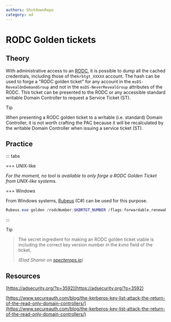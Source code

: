 ```yaml
---
authors: ShutdownRepo
category: ad
---
```


# RODC Golden tickets

## Theory

With administrative access to an [RODC](../../builtins/rodc.md), it is possible to dump all the cached credentials, including those of the`krbtgt_XXXXX` account. The hash can be used to forge a "RODC golden ticket" for any account in the `msDS-RevealOnDemandGroup` and not in the `msDS-NeverRevealGroup` attributes of the RODC. This ticket can be presented to the RODC or any accessible standard writable Domain Controller to request a Service Ticket (ST).

> [!TIP]
> When presenting a RODC golden ticket to a writable (i.e. standard) Domain Controller, it is not worth crafting the PAC because it will be recalculated by the writable Domain Controller when issuing a service ticket (ST).

## Practice

::: tabs

=== UNIX-like

_For the moment, no tool is available to only forge a RODC Golden Ticket from UNIX-like systems._


=== Windows

From Windows systems, [Rubeus](https://github.com/GhostPack/Rubeus) (C#) can be used for this purpose.


```powershell
Rubeus.exe golden /rodcNumber:$KBRTGT_NUMBER /flags:forwardable,renewable,enc_pa_rep /nowrap /outfile:ticket.kirbi /aes256:$KRBTGT_AES_KEY /user:USER /id:USER_RID /domain:domain.local /sid:DOMAIN_SID
```


:::

> [!TIP]
> > The secret ingredient for making an RODC golden ticket viable is including the correct key version number in the _kvno_ field of the ticket. 
> >
> > _(Elad Shamir on_ [_specterops.io_](https://posts.specterops.io/at-the-edge-of-tier-zero-the-curious-case-of-the-rodc-ef5f1799ca06)_)_

## Resources

[https://adsecurity.org/?p=3592](https://adsecurity.org/?p=3592)

[https://www.secureauth.com/blog/the-kerberos-key-list-attack-the-return-of-the-read-only-domain-controllers/](https://www.secureauth.com/blog/the-kerberos-key-list-attack-the-return-of-the-read-only-domain-controllers/)